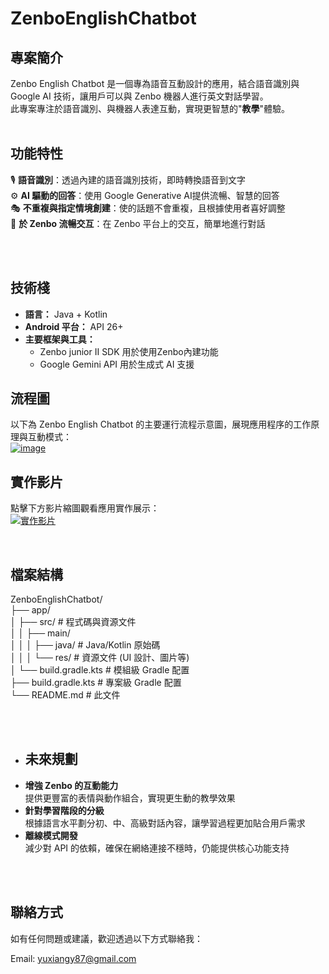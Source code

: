 # ZenboEnglishChatbot
## 專案簡介
Zenbo English Chatbot 是一個專為語音互動設計的應用，結合語音識別與 Google AI 技術，讓用戶可以與 Zenbo 機器人進行英文對話學習。  
此專案專注於語音識別、與機器人表達互動，實現更智慧的"**教學**"體驗。
<br>
<br>
## 功能特性
🎙️ **語音識別**：透過內建的語音識別技術，即時轉換語音到文字  
⚙️ **AI 驅動的回答**：使用 Google Generative AI提供流暢、智慧的回答  
🎭 **不重複與指定情境創建**：使的話題不會重複，且根據使用者喜好調整  
🤖 **於 Zenbo 流暢交互**：在 Zenbo 平台上的交互，簡單地進行對話  

<br>
<br>

## 技術棧
- **語言：** Java + Kotlin
- **Android 平台：** API 26+
- **主要框架與工具：**
  - Zenbo junior II SDK 用於使用Zenbo內建功能
  - Google Gemini API 用於生成式 AI 支援

## 流程圖  
以下為 Zenbo English Chatbot 的主要運行流程示意圖，展現應用程序的工作原理與互動模式：  
[![image](https://github.com/user-attachments/assets/fd5a3c7e-7960-4569-b661-ee7afac85fec)](https://www.canva.com/design/DAGYJFNg-cU/GiFq3R9p1XqNnL4plaW7gw/view?utm_content=DAGYJFNg-cU&utm_campaign=designshare&utm_medium=link2&utm_source=uniquelinks&utlId=h46c44d481f)

## 實作影片  
點擊下方影片縮圖觀看應用實作展示：  
[![實作影片](https://encrypted-tbn0.gstatic.com/images?q=tbn:ANd9GcRHNhMtpD0N9umcfH2Mj8BqGavHrHhVQHIExg&s)](https://youtu.be/PJ-nb89-_IU)

<br>

## 檔案結構
  ZenboEnglishChatbot/  
├── app/  
│   ├── src/              # 程式碼與資源文件  
│   │   ├── main/  
│   │   │   ├── java/     # Java/Kotlin 原始碼  
│   │   │   └── res/      # 資源文件 (UI 設計、圖片等)  
│   └── build.gradle.kts  # 模組級 Gradle 配置  
├── build.gradle.kts       # 專案級 Gradle 配置  
└── README.md             # 此文件  

<br>
<br>

- ## 未來規劃
- **增強 Zenbo 的互動能力**  
  提供更豐富的表情與動作組合，實現更生動的教學效果  
- **針對學習階段的分級**  
  根據語言水平劃分初、中、高級對話內容，讓學習過程更加貼合用戶需求  
- **離線模式開發**  
  減少對 API 的依賴，確保在網絡連接不穩時，仍能提供核心功能支持
<br>
<br>

## 聯絡方式
如有任何問題或建議，歡迎透過以下方式聯絡我：

Email: yuxiangy87@gmail.com
